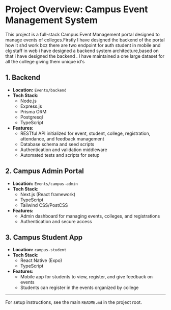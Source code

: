 # Project Overview: Campus Event Management System

This project is a full-stack Campus Event Management portal designed to manage events of colleges.Firstly I have designed the backend of the portal how it shd work bcz there are two endpoint for auth student in mobile and clg staff in web i have designed a backend system architecture,based on that i have designed the backend . I have maintained a one large dataset for all the college giving them unique id's 


## 1. Backend
- **Location:** `Events/backend`
- **Tech Stack:**
  - Node.js
  - Express.js
  - Prisma ORM
  - Postgresql
  - TypeScript
- **Features:**
  - RESTful API initialized for event, student, college, registration, attendance, and feedback management
  - Database schema and seed scripts
  - Authentication and validation middleware
  - Automated tests and scripts for setup 

## 2. Campus Admin Portal
- **Location:** `Events/campus-admin`
- **Tech Stack:**
  - Next.js (React framework)
  - TypeScript
  - Tailwind CSS/PostCSS
- **Features:**
  - Admin dashboard for managing events, colleges, and registrations
  - Authentication and secure access

## 3. Campus Student App
- **Location:** `campus-student`
- **Tech Stack:**
  - React Native (Expo)
  - TypeScript
- **Features:**
  - Mobile app for students to view, register, and give feedback on events
  - Students can register in the events organized by college

---

For setup instructions, see the main `README.md` in the project root.
